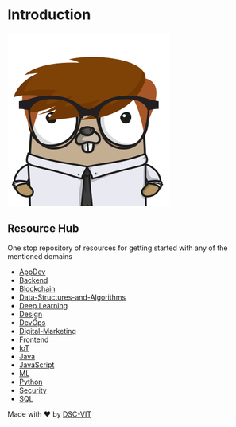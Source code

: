 # Introduction

![](.gitbook/assets/gopher.png)

## Resource Hub

One stop repository of resources for getting started with any of the mentioned domains

* [AppDev](appdev.md)
* [Backend](backend.md)
* [Blockchain](blockchain.md)
* [Data-Structures-and-Algorithms](data-structures-and-algorithms.md)
* [Deep Learning](deep-learning.md)
* [Design](design.md)
* [DevOps](devops.md)
* [Digital-Marketing](digital-marketing.md)
* [Frontend](frontend.md)
* [IoT](iot.md)
* [Java](java.md)
* [JavaScript](javascript.md)
* [ML](ml.md)
* [Python](python.md)
* [Security](security.md)
* [SQL](sql.md)

Made with :heart: by [DSC-VIT](https://github.com/GDGVIT)

